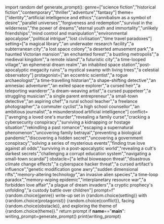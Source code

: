 import random
def generate_prompt():
    genre=["science fiction","historical fiction","contemporary","thriller","adventure","fantasy"]
    theme=["identity","artificial intelligence and ethics","cannibalism as a symbol of desire","parallel universes","forgiveness and redemption","survival in the wilderness","the power of dreams","eternal youth and immortality","unlikely friendships","mind control and manipulation","environmental apocalypse","political intrigue","lost civilisation","time travel paradoxes"]
    setting=["a magical library","an underwater research facility","a subterranean city","a lost space colony","a deserted amusement park","a haunted Victorian mansion","an enchanted forest","a bustling metropolis","a medieval kingdom","a remote island","a futuristic city","a time-looped village","an ephemeral dream realm","an inhabited space station","post-apocalyptic megacity ruins","a mystical swamp with living trees","a celestial observatory"]
    protagonist=["an eccentric scientist","a rogue archaeologist","a time-travelling historian","a shape-shifting detective","an amnesiac adventurer","an exiled space explorer","a cursed heir","a teleporting wanderer","a dream-weaving artist","a cursed puppeteer","a struggling musician","a single parent entrepreneur","a small-town detective","an aspiring chef","a rural school teacher","a freelance photographer","a commuter cyclist","a high school counsellor","an ambitious journalist","a misunderstood artificial intelligence"]
    conflict=["avenging a loved one's murder","revealing a family curse","cracking a cybersecurity conspiracy","surviving a kidnapping or hostage situation","rekindling a past romance","escaping a supernatural phenomenon","uncovering family betrayal","preventing a biological pandemic","discovering a hidden secret","uncovering a government conspiracy","solving a series of mysterious events","finding true love against all odds","surviving in a post-apocalyptic world","revealing a cult's darkest secrets","challenging a corrupt education system","navigating a small-town scandal"]
    obstacle=["a lethal bioweapon threat","disastrous climate change effects","a cyberspace hacker threat","a cursed artifact's influence","genetic modification gone awry","sudden dimensional rifts","memory-altering technology","an invasive alien species","a time-loop paradox","memory-wiping epidemic","interplanetary resource war","a forbidden love affair","a plague of dream invaders","a cryptic prophecy's unfolding","a custody battle over children"]
    prompt=f"{random.choice(genre)} write-up set in {random.choice(setting)} with {random.choice(protagonist)} {random.choice(conflict)}, facing {random.choice(obstacle)}, and exploring the theme of {random.choice(theme)}."
    return prompt
if __name__=="__main__":
    writing_prompt=generate_prompt()
    print(writing_prompt)
